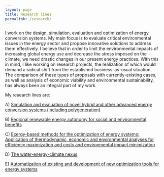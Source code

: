 ```yaml
---
layout: page
title: Research lines
permalink: /research/
---
```


I work on the design, simulation, evaluation and optimization of energy conversion systems. My main focus is to evaluate critical environmental issues in the energy sector and propose innovative solutions to address them effectively. I believe that in order to limit the environmental impacts of increasing global energy use and decrease the stress imposed on the climate, we need drastic changes in our present energy practices. With this in mind, I like working on research projects, the realization of which would demand a radical shift from the established business-as-usual situation. The comparison of these types of proposals with currently-existing cases, as well as analysis of economic viability and environmental sustainability, has always been an integral part of my work. 

My research lines are:

A) [Simulation and evaluation of novel hybrid and other advanced energy conversion systems (including polygeneration)](http://fontina-petrakopoulou.github.io/researchlineA/) 

B) [Regional renewable energy autonomy for social and environmental benefits](http://fontina-petrakopoulou.github.io/researchlineB/)

C) [Exergy-based methods for the optimization of energy systems: Application of thermodynamic, economic and environmental analyses for efficiency maximization and costs and environmental impact minimization](http://fontina-petrakopoulou.github.io/researchlineC/)

D) [The water-energy-climate nexus](http://fontina-petrakopoulou.github.io/researchlineD/)

E) [Automatization of existing and development of new optimization tools for energy systems](http://fontina-petrakopoulou.github.io/researchlineE/)
